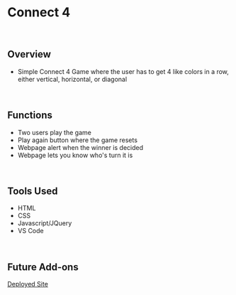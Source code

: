 <h1> Connect 4</h1>
<br>
<h2>Overview</h2>
<ul><li>Simple Connect 4 Game where the user has to get 4 like colors in a row, either vertical, horizontal, or diagonal</li></ul>
<br>
<h2>Functions</h2>
<ul><li>Two users play the game</li>
  <li>Play again button where the game resets</li>
  <li>Webpage alert when the winner is decided</li>
  <li>Webpage lets you know who's turn it is</li></ul>
<br>
<h2>Tools Used</h2>
<ul><li>HTML</li>
  <li>CSS</li>
  <li>Javascript/JQuery</li>
  <li>VS Code</li></ul>
 <br>
 <h2>Future Add-ons</h2>
  
  <a href=https://jamesr6794.github.io/>Deployed Site</a>
